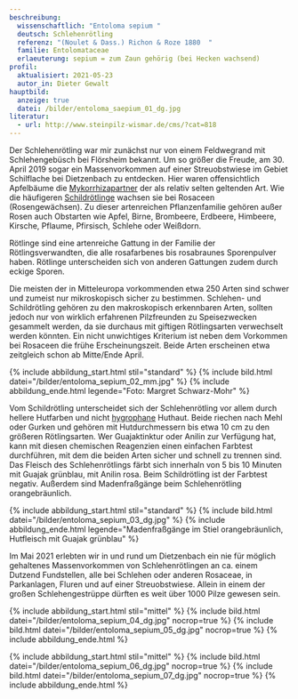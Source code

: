 ```yaml
---
beschreibung:
  wissenschaftlich: "Entoloma sepium "
  deutsch: Schlehenrötling
  referenz: "(Noulet & Dass.) Richon & Roze 1880  "
  familie: Entolomataceae
  erlaeuterung: sepium = zum Zaun gehörig (bei Hecken wachsend)
profil:
  aktualisiert: 2021-05-23
  autor_in: Dieter Gewalt
hauptbild:
  anzeige: true
  datei: /bilder/entoloma_saepium_01_dg.jpg
literatur:
  - url: http://www.steinpilz-wismar.de/cms/?cat=818
---
```

Der Schlehenrötling war mir zunächst nur von einem Feldwegrand mit Schlehengebüsch bei Flörsheim bekannt. Um so größer die Freude, am 30. April 2019 sogar ein Massenvorkommen auf einer Streuobstwiese im Gebiet Schilflache bei Dietzenbach zu entdecken. Hier waren offensichtlich Apfelbäume die [Mykorrhizapartner](Mykorrhiza "Glossar") der als relativ selten geltenden Art. Wie die häufigeren [Schildrötlinge](/pilze/entoloma-clypeatum-schildrötling) wachsen sie bei Rosaceen (Rosengewächsen). Zu dieser artenreichen Pflanzenfamilie gehören außer Rosen auch Obstarten wie Apfel, Birne, Brombeere, Erdbeere, Himbeere, Kirsche, Pflaume, Pfirsisch, Schlehe oder Weißdorn.

Rötlinge sind eine artenreiche Gattung in der Familie der Rötlingsverwandten, die alle rosafarbenes bis rosabraunes Sporenpulver haben. Rötlinge unterscheiden sich von anderen Gattungen zudem durch eckige Sporen.

Die meisten der in Mitteleuropa vorkommenden etwa 250 Arten sind schwer und zumeist nur mikroskopisch sicher zu bestimmen. Schlehen- und Schildrötling gehören zu den makroskopisch erkennbaren Arten, sollten jedoch nur von wirklich erfahrenen Pilzfreunden zu Speisezwecken gesammelt werden, da sie durchaus mit giftigen Rötlingsarten verwechselt werden könnten. Ein nicht unwichtiges Kriterium ist neben dem Vorkommen bei Rosaceen die frühe Erscheinungszeit. Beide Arten erscheinen etwa zeitgleich schon ab Mitte/Ende April.

{% include abbildung_start.html stil="standard" %}
{% include bild.html datei="/bilder/entoloma_sepium_02_mm.jpg" %}
{% include abbildung_ende.html legende="Foto: Margret Schwarz-Mohr" %}

Vom Schildrötling unterscheidet sich der Schlehenrötling vor allem durch hellere Hutfarben und nicht [hygrophane](hygrophan "Glossar") Huthaut. Beide riechen nach Mehl oder Gurken und gehören mit Hutdurchmessern bis etwa 10 cm zu den größeren Rötlingsarten. Wer Guajaktinktur oder Anilin zur Verfügung hat, kann mit diesen chemischen Reagenzien einen einfachen Farbtest durchführen, mit dem die beiden Arten sicher und schnell zu trennen sind. Das Fleisch des Schlehenrötlings färbt sich innerhaln von 5 bis 10 Minuten mit Guajak grünblau, mit Anilin rosa. Beim Schildrötling ist der Farbtest negativ. Außerdem sind Madenfraßgänge beim Schlehenrötling orangebräunlich.

{% include abbildung_start.html stil="standard" %}
{% include bild.html datei="/bilder/entoloma_sepium_03_dg.jpg" %}
{% include abbildung_ende.html legende="Madenfraßgänge im Stiel orangebräunlich, Hutfleisch mit Guajak grünblau" %}

Im Mai 2021 erlebten wir in und rund um Dietzenbach ein nie für möglich gehaltenes Massenvorkommen von Schlehenrötlingen an ca. einem Dutzend Fundstellen, alle bei Schlehen oder anderen Rosaceae, in Parkanlagen, Fluren und auf einer Streuobstwiese. Allein in einem der großen Schlehengestrüppe dürften es weit über 1000 Pilze gewesen sein.

{% include abbildung_start.html stil="mittel" %}
{% include bild.html datei="/bilder/entoloma_sepium_04_dg.jpg" nocrop=true %}
{% include bild.html datei="/bilder/entoloma_sepium_05_dg.jpg" nocrop=true %}
{% include abbildung_ende.html %}



{% include abbildung_start.html stil="mittel" %}
{% include bild.html datei="/bilder/entoloma_sepium_06_dg.jpg" nocrop=true %}
{% include bild.html datei="/bilder/entoloma_sepium_07_dg.jpg" nocrop=true %}
{% include abbildung_ende.html %}